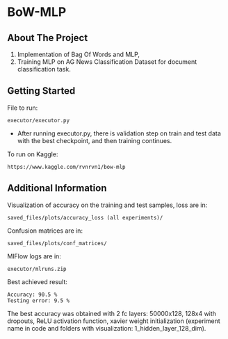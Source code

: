 # BoW-MLP

## About The Project

1) Implementation of Bag Of Words and MLP,
2) Training MLP on AG News Classification Dataset for document classification task.

## Getting Started


File to run:

    executor/executor.py

- After running executor.py, there is validation step on train and test data with the best checkpoint, and then training continues.

To run on Kaggle: 

    https://www.kaggle.com/rvnrvn1/bow-mlp


## Additional Information

Visualization of accuracy on the training and test samples, loss are in: 

    saved_files/plots/accuracy_loss (all experiments)/

Confusion matrices are in: 

    saved_files/plots/conf_matrices/

MlFlow logs are in: 

    executor/mlruns.zip

Best achieved result:

    Accuracy: 90.5 %
    Testing error: 9.5 %

The best accuracy was obtained with 2 fc layers: 50000x128, 128x4 with dropouts, ReLU activation function, xavier weight initialization (experiment name in code and folders with visualization: 1_hidden_layer_128_dim).
